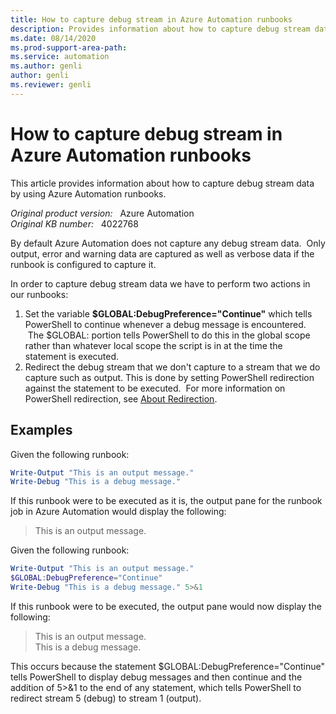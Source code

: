 ```yaml
---
title: How to capture debug stream in Azure Automation runbooks
description: Provides information about how to capture debug stream data by using Azure Automation runbooks.
ms.date: 08/14/2020
ms.prod-support-area-path: 
ms.service: automation
ms.author: genli
author: genli
ms.reviewer: genli
---
```

# How to capture debug stream in Azure Automation runbooks

This article provides information about how to capture debug stream data by using Azure Automation runbooks.

_Original product version:_ &nbsp; Azure Automation  
_Original KB number:_ &nbsp; 4022768

By default Azure Automation does not capture any debug stream data.  Only output, error and warning data are captured as well as verbose data if the runbook is configured to capture it.

In order to capture debug stream data we have to perform two actions in our runbooks:

1. Set the variable **$GLOBAL:DebugPreference="Continue"** which tells PowerShell to continue whenever a debug message is encountered.  The $GLOBAL: portion tells PowerShell to do this in the global scope rather than whatever local scope the script is in at the time the statement is executed.
2. Redirect the debug stream that we don't capture to a stream that we do capture such as output. This is done by setting PowerShell redirection against the statement to be executed.  For more information on PowerShell redirection, see [About Redirection](https://docs.microsoft.com/powershell/module/microsoft.powershell.core/about/about_redirection?view=powershell-7&preserve-view=true).

## Examples

Given the following runbook:

```powershell
Write-Output "This is an output message." 
Write-Debug "This is a debug message."
```

If this runbook were to be executed as it is, the output pane for the runbook job in Azure Automation would display the following:

> This is an output message.

Given the following runbook:

```powershell
Write-Output "This is an output message." 
$GLOBAL:DebugPreference="Continue" 
Write-Debug "This is a debug message." 5>&1
```

If this runbook were to be executed, the output pane would now display the following:

> This is an output message.  
This is a debug message.

This occurs because the statement $GLOBAL:DebugPreference="Continue" tells PowerShell to display debug messages and then continue and the addition of 5>&1 to the end of any statement, which tells PowerShell to redirect stream 5 (debug) to stream 1 (output).
